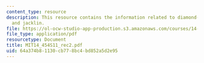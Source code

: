 ```yaml
---
content_type: resource
description: This resource contains the information related to diamond-dygvig model
  and jacklin.
file: https://ol-ocw-studio-app-production.s3.amazonaws.com/courses/14-454-economic-crises-spring-2011/64a374b81130cb778bc4bd852a5d2e95_MIT14_454S11_rec2.pdf
file_type: application/pdf
resourcetype: Document
title: MIT14_454S11_rec2.pdf
uid: 64a374b8-1130-cb77-8bc4-bd852a5d2e95
---
```

